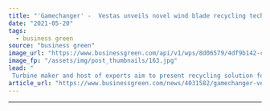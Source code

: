 ```yaml
---
title: "'Gamechanger' -  Vestas unveils novel wind blade recycling technology"
date: "2021-05-20"
tags: 
  - business green
source: "business green"
image_url: "https://www.businessgreen.com/api/v1/wps/8d06579/4df9b142-c909-4496-b56e-43dbb97b8e5e/2/vestas-blade-185x114.jpg"
image_fp: "/assets/img/post_thumbnails/163.jpg"
lead: "
 Turbine maker and host of experts aim to present recycling solution for use across wind industry within three years ..."
article_url: "https://www.businessgreen.com/news/4031582/gamechanger-vestas-unveils-novel-wind-blade-recycling-technology"
---
```


---
